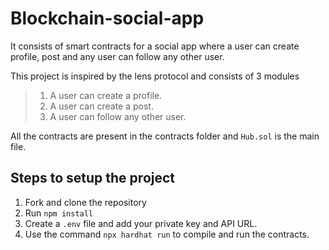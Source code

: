 # Blockchain-social-app
It consists of smart contracts for a social app where a user can create profile, post and any user can follow any other user.

This project is inspired by the lens protocol and consists of 3 modules
> 1. A user can create a profile.
> 2. A user can create a post.
> 3. A user can follow any other user.

All the contracts are present in the contracts folder and `Hub.sol` is the main file.

## Steps to setup the project
1. Fork and clone the repository
2. Run `npm install`
3. Create a `.env` file and add your private key and API URL.
4. Use the command `npx hardhat run` to compile and run the contracts.
